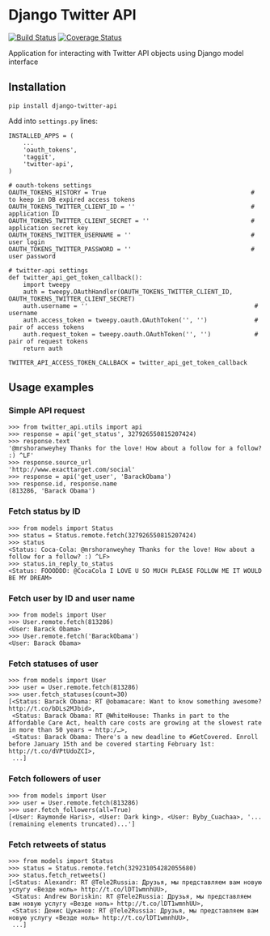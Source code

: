 # Django Twitter API

[![Build Status](https://travis-ci.org/ramusus/django-twitter-api.png?branch=master)](https://travis-ci.org/ramusus/django-twitter-api) [![Coverage Status](https://coveralls.io/repos/ramusus/django-twitter-api/badge.png?branch=master)](https://coveralls.io/r/ramusus/django-twitter-api)

Application for interacting with Twitter API objects using Django model interface

## Installation

    pip install django-twitter-api

Add into `settings.py` lines:

    INSTALLED_APPS = (
        ...
        'oauth_tokens',
        'taggit',
        'twitter-api',
    )

    # oauth-tokens settings
    OAUTH_TOKENS_HISTORY = True                                        # to keep in DB expired access tokens
    OAUTH_TOKENS_TWITTER_CLIENT_ID = ''                                # application ID
    OAUTH_TOKENS_TWITTER_CLIENT_SECRET = ''                            # application secret key
    OAUTH_TOKENS_TWITTER_USERNAME = ''                                 # user login
    OAUTH_TOKENS_TWITTER_PASSWORD = ''                                 # user password

    # twitter-api settings
    def twitter_api_get_token_callback():
        import tweepy
        auth = tweepy.OAuthHandler(OAUTH_TOKENS_TWITTER_CLIENT_ID, OAUTH_TOKENS_TWITTER_CLIENT_SECRET)
        auth.username = ''                                              # username
        auth.access_token = tweepy.oauth.OAuthToken('', '')             # pair of access tokens
        auth.request_token = tweepy.oauth.OAuthToken('', '')            # pair of request tokens
        return auth

    TWITTER_API_ACCESS_TOKEN_CALLBACK = twitter_api_get_token_callback

## Usage examples

### Simple API request

    >>> from twitter_api.utils import api
    >>> response = api('get_status', 327926550815207424)
    >>> response.text
    '@mrshoranweyhey Thanks for the love! How about a follow for a follow? :) ^LF'
    >>> response.source_url
    'http://www.exacttarget.com/social'
    >>> response = api('get_user', 'BarackObama')
    >>> response.id, response.name
    (813286, 'Barack Obama')

### Fetch status by ID

    >>> from models import Status
    >>> status = Status.remote.fetch(327926550815207424)
    >>> status
    <Status: Coca-Cola: @mrshoranweyhey Thanks for the love! How about a follow for a follow? :) ^LF>
    >>> status.in_reply_to_status
    <Status: FOOODDD: @CocaCola I LOVE U SO MUCH PLEASE FOLLOW ME IT WOULD BE MY DREAM>

### Fetch user by ID and user name

    >>> from models import User
    >>> User.remote.fetch(813286)
    <User: Barack Obama>
    >>> User.remote.fetch('BarackObama')
    <User: Barack Obama>

### Fetch statuses of user

    >>> from models import User
    >>> user = User.remote.fetch(813286)
    >>> user.fetch_statuses(count=30)
    [<Status: Barack Obama: RT @obamacare: Want to know something awesome? http://t.co/bDLs2MJbid>,
     <Status: Barack Obama: RT @WhiteHouse: Thanks in part to the Affordable Care Act, health care costs are growing at the slowest rate in more than 50 years → http:/…>,
     <Status: Barack Obama: There's a new deadline to #GetCovered. Enroll before January 15th and be covered starting February 1st: http://t.co/dVPtUdoZCI>,
     ...]

### Fetch followers of user

    >>> from models import User
    >>> user = User.remote.fetch(813286)
    >>> user.fetch_followers(all=True)
    [<User: Raymonde Haris>, <User: Dark king>, <User: Byby_Cuachaa>, '...(remaining elements truncated)...']

### Fetch retweets of status

    >>> from models import Status
    >>> status = Status.remote.fetch(329231054282055680)
    >>> status.fetch_retweets()
    [<Status: Alexandr: RT @Tele2Russia: Друзья, мы представляем вам новую услугу «Везде ноль» http://t.co/lDT1wmnhUU>,
     <Status: Andrew Boriskin: RT @Tele2Russia: Друзья, мы представляем вам новую услугу «Везде ноль» http://t.co/lDT1wmnhUU>,
     <Status: Денис Цуканов: RT @Tele2Russia: Друзья, мы представляем вам новую услугу «Везде ноль» http://t.co/lDT1wmnhUU>,
     ...]